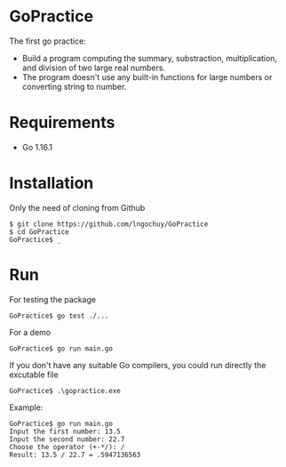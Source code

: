 # GoPractice
The first go practice:
- Build a program computing the summary, substraction, multiplication, and division of two large real numbers.
- The program doesn't use any built-in functions for large numbers or converting string to number.

# Requirements
+ Go 1.16.1

# Installation
Only the need of cloning from Github
```shell
$ git clone https://github.com/lngochuy/GoPractice
$ cd GoPractice
GoPractice$ _
```

# Run
For testing the package
```shell
GoPractice$ go test ./...
```

For a demo
```shell
GoPractice$ go run main.go
```

If you don't have any suitable Go compilers, you could run directly the excutable file
```shell
GoPractice$ .\gopractice.exe
```

Example:
```shell
GoPractice$ go run main.go
Input the first number: 13.5
Input the second number: 22.7
Choose the operator (+-*/): /
Result: 13.5 / 22.7 = .5947136563
```
